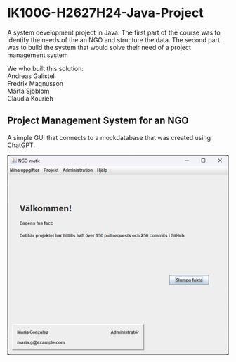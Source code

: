 # IK100G-H2627H24-Java-Project
A system development project in Java. The first part of the course was to identify the needs of the an NGO and structure the data. The second part was to build the system that would solve their need of a project management system

<!--- Ett backslash \ efter namnet ger en radbrytning -->
We who built this solution:\
Andreas Galistel\
Fredrik Magnusson\
Märta Sjöblom\
Claudia Kourieh

## Project Management System for an NGO

A simple GUI that connects to a mockdatabase that was created using ChatGPT. 

![GUI screenshot](image.png "GUI")
